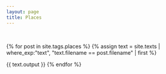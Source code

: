 ```yaml
---
layout: page
title: Places
---
```


<br>

{% for post in site.tags.places %}
   {% assign text = site.texts
       | where_exp:"text", "text.filename == post.filename" 
       | first %}

   {{ text.output }}
{% endfor %}
